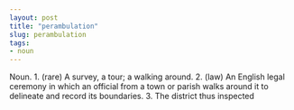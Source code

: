 ```yaml
---
layout: post
title: "perambulation"
slug: perambulation
tags:
- noun
---
```


Noun. 1. (rare) A survey, a tour; a walking around. 2. (law) An English legal ceremony in which an official from a town or parish walks around it to delineate and record its boundaries. 3. The district thus inspected